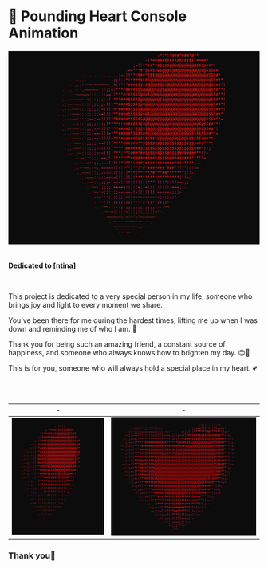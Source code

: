 # 💖 Pounding Heart Console Animation


<div align = "center">
  
<img src = "img/img1.jpg">

</div>

<br>

**Dedicated to [ntina]**

<br>

This project is dedicated to a very special person in my life, someone who brings joy and light to every moment we share.

You’ve been there for me during the hardest times, lifting me up when I was down and reminding me of who I am. 🙏

Thank you for being such an amazing friend, a constant source of happiness, and someone who always knows how to brighten my day.  😊💖

This is for you, someone who will always hold a special place in my heart. 💕



<br><br>


|       -        |       -        |
| -------------- | -------------- |
| ![Alt Text 1](img/img3.jpg) | ![Alt Text 2](img/img2.jpg) |

### **Thank you**💖
